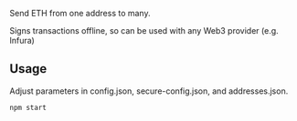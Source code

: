 Send ETH from one address to many.

Signs transactions offline, so can be used with any Web3 provider (e.g. Infura)

## Usage

Adjust parameters in config.json, secure-config.json, and addresses.json.

```sh
npm start
```
